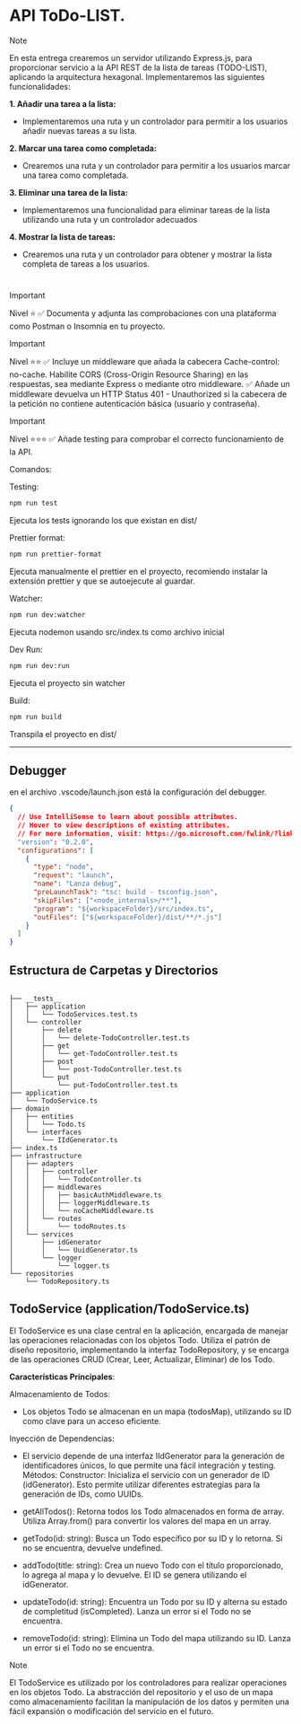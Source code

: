 #  API ToDo-LIST.



> [!NOTE]
> En esta entrega crearemos un servidor utilizando Express.js, 
para proporcionar servicio a la API REST de la lista de tareas (TODO-LIST), aplicando la arquitectura hexagonal. 
Implementaremos las siguientes funcionalidades:

**1. Añadir una tarea a la lista:**
- Implementaremos una ruta y un controlador para permitir a los usuarios añadir nuevas tareas a su lista.

**2. Marcar una tarea como completada:**
-  Crearemos una ruta y un controlador para permitir a los usuarios marcar una tarea como completada.

**3. Eliminar una tarea de la lista:**
- Implementaremos una funcionalidad para eliminar tareas de la lista utilizando una ruta y un controlador adecuados

**4. Mostrar la lista de tareas:**
- Crearemos una ruta y un controlador para obtener y mostrar la lista completa de tareas a los usuarios.

# 

> [!IMPORTANT]
> Nivel ⭐️
> ✅ Documenta y adjunta las comprobaciones con una plataforma como Postman o Insomnia en tu proyecto.


> [!IMPORTANT]
> Nivel ⭐️⭐️
> ✅ Incluye un middleware que añada la cabecera Cache-control: no-cache. 
> Habilite CORS (Cross-Origin Resource Sharing) en las respuestas, sea mediante Express o mediante otro middleware.
> ✅ Añade un middleware devuelva un HTTP Status 401 - Unauthorized si la cabecera de la petición no contiene autenticación básica (usuario y contraseña).


> [!IMPORTANT]
> Nivel ⭐️⭐️⭐️
> ✅ Añade testing para comprobar el correcto funcionamiento de la API.


Comandos:

Testing:

```sh
npm run test
```

Ejecuta los tests ignorando los que existan en dist/

Prettier format:

```sh
npm run prettier-format
```

Ejecuta manualmente el prettier en el proyecto, recomiendo instalar la extensión prettier y que se autoejecute al guardar.

Watcher:

```sh
npm run dev:watcher
```

Ejecuta nodemon usando src/index.ts como archivo inicial

Dev Run:

```sh
npm run dev:run
```

Ejecuta el proyecto sin watcher

Build:

```sh
npm run build
```

Transpila el proyecto en dist/

---

## Debugger

en el archivo .vscode/launch.json está la configuración del debugger.

```json
{
  // Use IntelliSense to learn about possible attributes.
  // Hover to view descriptions of existing attributes.
  // For more information, visit: https://go.microsoft.com/fwlink/?linkid=830387
  "version": "0.2.0",
  "configurations": [
    {
      "type": "node",
      "request": "launch",
      "name": "Lanza debug",
      "preLaunchTask": "tsc: build - tsconfig.json",
      "skipFiles": ["<node_internals>/**"],
      "program": "${workspaceFolder}/src/index.ts",
      "outFiles": ["${workspaceFolder}/dist/**/*.js"]
    }
  ]
}
```

## Estructura de Carpetas y Directorios

```

├── __tests__
│   ├── application
│   │   └── TodoServices.test.ts
│   └── controller
│       ├── delete
│       │   └── delete-TodoController.test.ts
│       ├── get
│       │   └── get-TodoController.test.ts
│       ├── post
│       │   └── post-TodoController.test.ts
│       └── put
│           └── put-TodoController.test.ts
├── application
│   └── TodoService.ts
├── domain
│   ├── entities
│   │   └── Todo.ts
│   └── interfaces
│       └── IIdGenerator.ts
├── index.ts
├── infrastructure
│   ├── adapters
│   │   ├── controller
│   │   │   └── TodoController.ts
│   │   ├── middlewares
│   │   │   ├── basicAuthMiddleware.ts
│   │   │   ├── loggerMiddleware.ts
│   │   │   └── noCacheMiddleware.ts
│   │   └── routes
│   │       └── todoRoutes.ts
│   └── services
│       ├── idGenerator
│       │   └── UuidGenerator.ts
│       └── logger
│           └── logger.ts
└── repositories
    └── TodoRepository.ts

```

## TodoService (application/TodoService.ts)
El TodoService es una clase central en la aplicación, encargada de manejar las operaciones relacionadas con los objetos Todo. 
Utiliza el patrón de diseño repositorio, implementando la interfaz TodoRepository, y se encarga de las operaciones CRUD (Crear, Leer, Actualizar, Eliminar) de los Todo.

  **Características Principales**:

 Almacenamiento de Todos: 
 - Los objetos Todo se almacenan en un mapa (todosMap), utilizando su ID como clave para un acceso eficiente.

Inyección de Dependencias: 
 - El servicio depende de una interfaz IIdGenerator para la generación de identificadores únicos, lo que permite una fácil integración y testing.
Métodos:
Constructor: Inicializa el servicio con un generador de ID (idGenerator). Esto permite utilizar diferentes estrategias para la generación de IDs, como UUIDs.

- getAllTodos(): Retorna todos los Todo almacenados en forma de array. Utiliza Array.from() para convertir los valores del mapa en un array.

- getTodo(id: string): Busca un Todo específico por su ID y lo retorna. Si no se encuentra, devuelve undefined.

- addTodo(title: string): Crea un nuevo Todo con el título proporcionado, lo agrega al mapa y lo devuelve. El ID se genera utilizando el idGenerator.

- updateTodo(id: string): Encuentra un Todo por su ID y alterna su estado de completitud (isCompleted). Lanza un error si el Todo no se encuentra.

- removeTodo(id: string): Elimina un Todo del mapa utilizando su ID. Lanza un error si el Todo no se encuentra.

> [!NOTE]
> El TodoService es utilizado por los controladores para realizar operaciones en los objetos Todo.
> La abstracción del repositorio y el uso de un mapa como almacenamiento facilitan la manipulación de los datos y permiten una fácil expansión o modificación del servicio en el futuro.
